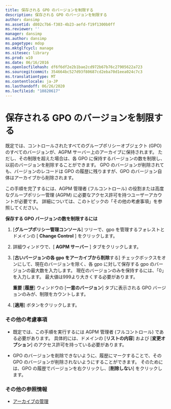 ```yaml
---
title: 保存される GPO のバージョンを制限する
description: 保存される GPO のバージョンを制限する
author: dansimp
ms.assetid: d802c7b6-f303-4b23-aefd-f19f1300b0ff
ms.reviewer: ''
manager: dansimp
ms.author: dansimp
ms.pagetype: mdop
ms.mktglfcycl: manage
ms.sitesec: library
ms.prod: w10
ms.date: 06/16/2016
ms.openlocfilehash: df6f6df2e2b1bae2cd972b67b76c27905622a723
ms.sourcegitcommit: 354664bc527d93f80687cd2eba70d1eea024c7c3
ms.translationtype: MT
ms.contentlocale: ja-JP
ms.lasthandoff: 06/26/2020
ms.locfileid: "10820617"
---
```

# 保存される GPO のバージョンを制限する


既定では、コントロールされたすべてのグループポリシーオブジェクト (GPO) のすべてのバージョンが、AGPM サーバー上のアーカイブに保持されます。 ただし、その制限を超えた場合は、各 GPO に保持するバージョンの数を制限し、以前のバージョンを削除することができます。 GPO のバージョンが削除されても、バージョンのレコードは GPO の履歴に残りますが、GPO のバージョン自体はアーカイブから削除されます。

この手順を完了するには、AGPM 管理者 (フルコントロール) の役割または高度なグループポリシー管理 (AGPM) に必要なアクセス許可を持つユーザーアカウントが必要です。 詳細については、このトピックの「その他の考慮事項」を参照してください。

**保存する GPO バージョンの数を制限するには**

1.  [**グループポリシー管理コンソール**] ツリーで、gpo を管理するフォレストとドメインの [ **Change Control** ] をクリックします。

2.  詳細ウィンドウで、[ **AGPM サーバー** ] タブをクリックします。

3.  [**古いバージョンの各 gpo をアーカイブから削除**する] チェックボックスをオンにして、現在のバージョンを除く、各 gpo に対して保存する gpo のバージョンの最大数を入力します。 現在のバージョンのみを保持するには、「0」を入力します。 最大値は999より大きくする必要があります。

    **重要** [**履歴**] ウィンドウの [**一意のバージョン**] タブに表示される GPO バージョンのみが、制限をカウントします。

     

4.  [**適用**] ボタンをクリックします。

### その他の考慮事項

-   既定では、この手順を実行するには AGPM 管理者 (フルコントロール) である必要があります。 具体的には、ドメインの [**リストの内容**] および [**変更オプション**] のアクセス許可を持っている必要があります。

-   GPO のバージョンを削除できないように、履歴にマークすることで、その GPO のバージョンが削除されないようにすることができます。 そのためには、GPO の履歴でバージョンを右クリックし、[**削除しない**] をクリックします。

### その他の参照情報

-   [アーカイブの管理](managing-the-archive-agpm40.md)

 

 





